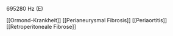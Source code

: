 695280 Hz (E)

[[Ormond-Krankheit]]
[[Perianeurysmal Fibrosis]]
[[Periaortitis]]
[[Retroperitoneale Fibrose]]